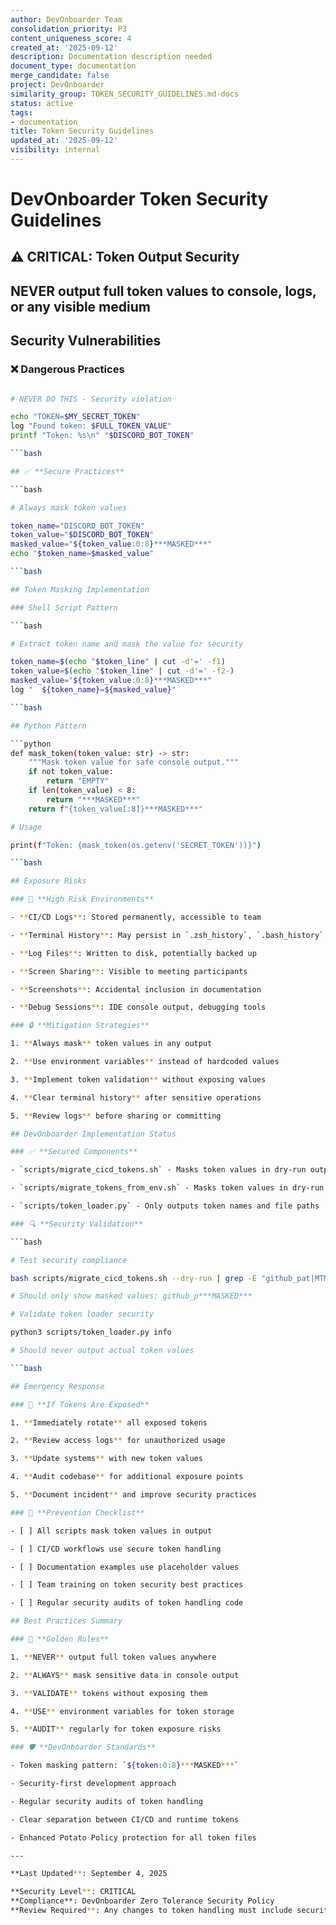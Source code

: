 ```yaml
---
author: DevOnboarder Team
consolidation_priority: P3
content_uniqueness_score: 4
created_at: '2025-09-12'
description: Documentation description needed
document_type: documentation
merge_candidate: false
project: DevOnboarder
similarity_group: TOKEN_SECURITY_GUIDELINES.md-docs
status: active
tags:
- documentation
title: Token Security Guidelines
updated_at: '2025-09-12'
visibility: internal
---
```


# DevOnboarder Token Security Guidelines

## ⚠️ CRITICAL: Token Output Security

## NEVER output full token values to console, logs, or any visible medium

## Security Vulnerabilities

### ❌ **Dangerous Practices**

```bash

# NEVER DO THIS - Security violation

echo "TOKEN=$MY_SECRET_TOKEN"
log "Found token: $FULL_TOKEN_VALUE"
printf "Token: %s\n" "$DISCORD_BOT_TOKEN"

```bash

## ✅ **Secure Practices**

```bash

# Always mask token values

token_name="DISCORD_BOT_TOKEN"
token_value="$DISCORD_BOT_TOKEN"
masked_value="${token_value:0:8}***MASKED***"
echo "$token_name=$masked_value"

```bash

## Token Masking Implementation

### Shell Script Pattern

```bash

# Extract token name and mask the value for security

token_name=$(echo "$token_line" | cut -d'=' -f1)
token_value=$(echo "$token_line" | cut -d'=' -f2-)
masked_value="${token_value:0:8}***MASKED***"
log "  ${token_name}=${masked_value}"

```bash

## Python Pattern

```python
def mask_token(token_value: str) -> str:
    """Mask token value for safe console output."""
    if not token_value:
        return "EMPTY"
    if len(token_value) < 8:
        return "***MASKED***"
    return f"{token_value[:8]}***MASKED***"

# Usage

print(f"Token: {mask_token(os.getenv('SECRET_TOKEN'))}")

```bash

## Exposure Risks

### 🚨 **High Risk Environments**

- **CI/CD Logs**: Stored permanently, accessible to team

- **Terminal History**: May persist in `.zsh_history`, `.bash_history`

- **Log Files**: Written to disk, potentially backed up

- **Screen Sharing**: Visible to meeting participants

- **Screenshots**: Accidental inclusion in documentation

- **Debug Sessions**: IDE console output, debugging tools

### 🔒 **Mitigation Strategies**

1. **Always mask** token values in any output

2. **Use environment variables** instead of hardcoded values

3. **Implement token validation** without exposing values

4. **Clear terminal history** after sensitive operations

5. **Review logs** before sharing or committing

## DevOnboarder Implementation Status

### ✅ **Secured Components**

- `scripts/migrate_cicd_tokens.sh` - Masks token values in dry-run output

- `scripts/migrate_tokens_from_env.sh` - Masks token values in dry-run output

- `scripts/token_loader.py` - Only outputs token names and file paths

### 🔍 **Security Validation**

```bash

# Test security compliance

bash scripts/migrate_cicd_tokens.sh --dry-run | grep -E "github_pat|MTM5|CHANGE_ME"

# Should only show masked values: github_p***MASKED***

# Validate token loader security

python3 scripts/token_loader.py info

# Should never output actual token values

```bash

## Emergency Response

### 🚨 **If Tokens Are Exposed**

1. **Immediately rotate** all exposed tokens

2. **Review access logs** for unauthorized usage

3. **Update systems** with new token values

4. **Audit codebase** for additional exposure points

5. **Document incident** and improve security practices

### 📝 **Prevention Checklist**

- [ ] All scripts mask token values in output

- [ ] CI/CD workflows use secure token handling

- [ ] Documentation examples use placeholder values

- [ ] Team training on token security best practices

- [ ] Regular security audits of token handling code

## Best Practices Summary

### 🎯 **Golden Rules**

1. **NEVER** output full token values anywhere

2. **ALWAYS** mask sensitive data in console output

3. **VALIDATE** tokens without exposing them

4. **USE** environment variables for token storage

5. **AUDIT** regularly for token exposure risks

### 🛡️ **DevOnboarder Standards**

- Token masking pattern: `${token:0:8}***MASKED***`

- Security-first development approach

- Regular security audits of token handling

- Clear separation between CI/CD and runtime tokens

- Enhanced Potato Policy protection for all token files

---

**Last Updated**: September 4, 2025

**Security Level**: CRITICAL
**Compliance**: DevOnboarder Zero Tolerance Security Policy
**Review Required**: Any changes to token handling must include security review
